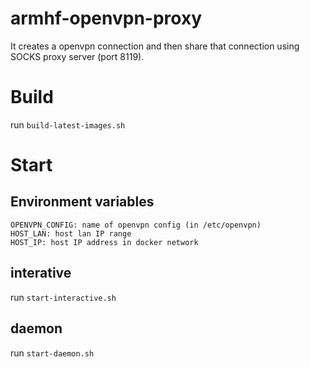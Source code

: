 # armhf-openvpn-proxy
It creates a openvpn connection and then share that connection using SOCKS proxy server (port 8119).

# Build
run `build-latest-images.sh`

# Start
## Environment variables
```
OPENVPN_CONFIG: name of openvpn config (in /etc/openvpn)
HOST_LAN: host lan IP range
HOST_IP: host IP address in docker network
```
## interative
run `start-interactive.sh`
## daemon
run `start-daemon.sh`
